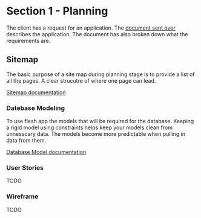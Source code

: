 # Section 1 - Planning

The client has a request for an application. The [document sent over](Application-Request.MD) describes the application. The document has also broken down what the requirements are.

## Sitemap

The basic purpose of a site map during planning stage is to provide a list of all the pages. A clear strucutre of where one page can lead.

[Sitemap documentation](Sitemap.MD)

### Datebase Modeling

To use flesh app the models that will be required for the database. Keeping a rigid model using constraints helps keep your models clean from unnesscary data. The models become more predictable when pulling in data from them. 

[Database Model documentation](Datebase-Model.MD)


### User Stories

TODO

### Wireframe

TODO
